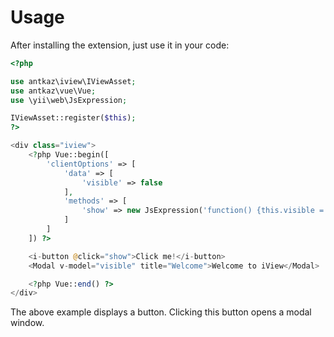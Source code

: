 # Usage

After installing the extension, just use it in your code:

```php
<?php

use antkaz\iview\IViewAsset;
use antkaz\vue\Vue;
use \yii\web\JsExpression;

IViewAsset::register($this);
?>

<div class="iview">
    <?php Vue::begin([
        'clientOptions' => [
            'data' => [
                'visible' => false
            ],
            'methods' => [
                'show' => new JsExpression('function() {this.visible = true;}')
            ]
        ]
    ]) ?>

    <i-button @click="show">Click me!</i-button>
    <Modal v-model="visible" title="Welcome">Welcome to iView</Modal>

    <?php Vue::end() ?>
</div>
```

The above example displays a button. Clicking this button opens a modal window.